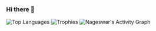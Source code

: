 ### Hi there 👋
![Top Languages](https://github-readme-stats.vercel.app/api/top-langs/?username=nageswarchedella&layout=compact)
![Trophies](https://github-profile-trophy.vercel.app/?username=nageswarchedella&row=4&column=4)
  ![Nageswar's Activity Graph](https://github-readme-activity-graph.vercel.app/graph?username=nageswarchedella&theme=tokyo-night&hide_border=true&text_color=ffffff"&color=708090&point=24292e&area=true&hide_border=true)
<!--
**nageswarchedella/nageswarchedella** is a ✨ _special_ ✨ repository because its `README.md` (this file) appears on your GitHub profile.

Here are some ideas to get you started:

- 🔭 I’m currently working on Ruby on Rails, React 
- 🌱 I’m currently learning Rust
- 👯 I’m looking to collaborate on ...
- 🤔 I’m looking for help with ...
- 💬 Ask me about ...
- 📫 How to reach me: ...
- 😄 Pronouns: ...
- ⚡ Fun fact: ...
-->
